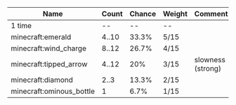| Name                     | Count | Chance | Weight | Comment           |
| ------------------------ | ----- | ------ | ------ | ----------------- |
| 1 time                   |    -- |     -- |     -- |                   |
| minecraft:emerald        | 4..10 |  33.3% |   5/15 |                   |
| minecraft:wind_charge    | 8..12 |  26.7% |   4/15 |                   |
| minecraft:tipped_arrow   | 4..12 |    20% |   3/15 | slowness (strong) |
| minecraft:diamond        |  2..3 |  13.3% |   2/15 |                   |
| minecraft:ominous_bottle |     1 |   6.7% |   1/15 |                   |
